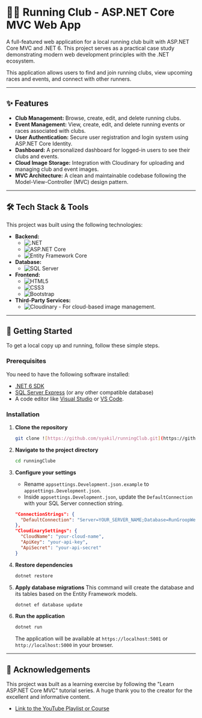 ﻿# 🏃‍♂️ Running Club - ASP.NET Core MVC Web App

A full-featured web application for a local running club built with ASP.NET Core MVC and .NET 6. This project serves as a practical case study demonstrating modern web development principles with the .NET ecosystem.

This application allows users to find and join running clubs, view upcoming races and events, and connect with other runners.


---

## ✨ Features

* **Club Management:** Browse, create, edit, and delete running clubs.
* **Event Management:** View, create, edit, and delete running events or races associated with clubs.
* **User Authentication:** Secure user registration and login system using ASP.NET Core Identity.
* **Dashboard:** A personalized dashboard for logged-in users to see their clubs and events.
* **Cloud Image Storage:** Integration with Cloudinary for uploading and managing club and event images.
* **MVC Architecture:** A clean and maintainable codebase following the Model-View-Controller (MVC) design pattern.

---

## 🛠️ Tech Stack & Tools

This project was built using the following technologies:

* **Backend:**
    * ![.NET](https://img.shields.io/badge/.NET-6-512BD4?style=for-the-badge&logo=dotnet)
    * ![ASP.NET Core](https://img.shields.io/badge/ASP.NET%20Core-MVC-512BD4?style=for-the-badge)
    * ![Entity Framework Core](https://img.shields.io/badge/Entity%20Framework%20Core-6-512BD4?style=for-the-badge)
* **Database:**
    * ![SQL Server](https://img.shields.io/badge/SQL%20Server-CC2927?style=for-the-badge&logo=microsoft-sql-server)
* **Frontend:**
    * ![HTML5](https://img.shields.io/badge/HTML5-E34F26?style=for-the-badge&logo=html5&logoColor=white)
    * ![CSS3](https://img.shields.io/badge/CSS3-1572B6?style=for-the-badge&logo=css3&logoColor=white)
    * ![Bootstrap](https://img.shields.io/badge/Bootstrap-5.2-7952B3?style=for-the-badge&logo=bootstrap&logoColor=white)
* **Third-Party Services:**
    * ![Cloudinary](https://img.shields.io/badge/Cloudinary-3448C5?style=for-the-badge&logo=cloudinary&logoColor=white) - For cloud-based image management.

---

## 🚀 Getting Started

To get a local copy up and running, follow these simple steps.

### Prerequisites

You need to have the following software installed:
* [.NET 6 SDK](https://dotnet.microsoft.com/en-us/download/dotnet/6.0)
* [SQL Server Express](https://www.microsoft.com/en-us/sql-server/sql-server-downloads) (or any other compatible database)
* A code editor like [Visual Studio](https://visualstudio.microsoft.com/) or [VS Code](https://code.visualstudio.com/).

### Installation

1.  **Clone the repository**
    ```sh
    git clone ![https://github.com/syakil/runningClub.git](https://github.com/syakil/runningClub.git)
    ```

2.  **Navigate to the project directory**
    ```sh
    cd runningClube
    ```

3.  **Configure your settings**
    * Rename `appsettings.Development.json.example` to `appsettings.Development.json`.
    * Inside `appsettings.Development.json`, update the `DefaultConnection` with your SQL Server connection string.
  
    ```json
    "ConnectionStrings": {
      "DefaultConnection": "Server=YOUR_SERVER_NAME;Database=RunGroopWebApp;Trusted_Connection=True;..."
    },
    "CloudinarySettings": {
      "CloudName": "your-cloud-name",
      "ApiKey": "your-api-key",
      "ApiSecret": "your-api-secret"
    }
    ```

4.  **Restore dependencies**
    ```sh
    dotnet restore
    ```

5.  **Apply database migrations**
    This command will create the database and its tables based on the Entity Framework models.
    ```sh
    dotnet ef database update
    ```

6.  **Run the application**
    ```sh
    dotnet run
    ```
    The application will be available at `https://localhost:5001` or `http://localhost:5000` in your browser.

---

## 🙏 Acknowledgements

This project was built as a learning exercise by following the "Learn ASP.NET Core MVC" tutorial series. A huge thank you to the creator for the excellent and informative content.

* [Link to the YouTube Playlist or Course](https://www.youtube.com/playlist?list=PL82C6-O4XrHde_urqhKJHH-HTUfTK6siOhttps://www.youtube.com/playlist?list=PL82C6-O4XrHde_urqhKJHH-HTUfTK6siO)